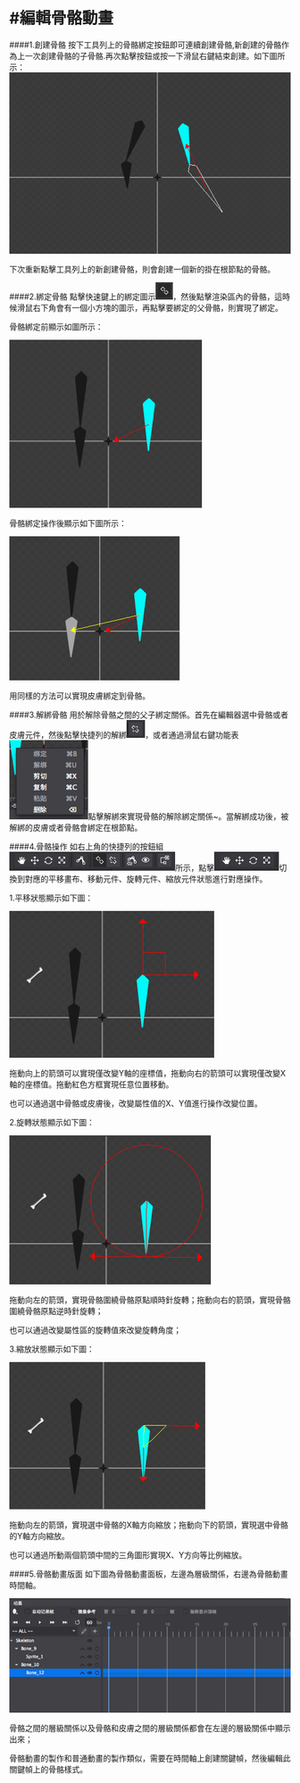 #編輯骨骼動畫
===============
####1.創建骨骼
按下工具列上的骨骼綁定按鈕即可連續創建骨骼,新創建的骨骼作為上一次創建骨骼的子骨骼.再次點擊按鈕或按一下滑鼠右鍵結束創建。如下圖所示：
![image](res/1.png)

下次重新點擊工具列上的新創建骨骼，則會創建一個新的掛在根節點的骨骼。

####2.綁定骨骼
點擊快速鍵上的綁定圖示![image](res/2.png)，然後點擊渲染區內的骨骼，這時候滑鼠右下角會有一個小方塊的圖示，再點擊要綁定的父骨骼，則實現了綁定。

骨骼綁定前顯示如圖所示：

![image](res/3.png)

骨骼綁定操作後顯示如下圖所示：

![image](res/4.png)

用同樣的方法可以實現皮膚綁定到骨骼。

####3.解綁骨骼
用於解除骨骼之間的父子綁定關係。首先在編輯器選中骨骼或者皮膚元件，然後點擊快捷列的解綁![image](res/5.png)，或者通過滑鼠右鍵功能表![image](res/6.png)點擊解綁來實現骨骼的解除綁定關係~。當解綁成功後，被解綁的皮膚或者骨骼會綁定在根節點。

####4.骨骼操作
如右上角的快捷列的按鈕組![image](res/7.png)所示，點擊![image](res/8.png)切換到對應的平移畫布、移動元件、旋轉元件、縮放元件狀態進行對應操作。

1.平移狀態顯示如下圖：

![image](res/9.png)

拖動向上的箭頭可以實現僅改變Y軸的座標值，拖動向右的箭頭可以實現僅改變X軸的座標值。拖動紅色方框實現任意位置移動。

也可以通過選中骨骼或皮膚後，改變屬性值的X、Y值進行操作改變位置。

2.旋轉狀態顯示如下圖：

![image](res/10.png)

拖動向左的箭頭，實現骨骼圍繞骨骼原點順時針旋轉；拖動向右的箭頭，實現骨骼圍繞骨骼原點逆時針旋轉；

也可以通過改變屬性區的旋轉值來改變旋轉角度；

3.縮放狀態顯示如下圖：

![image](res/11.png)

拖動向左的箭頭，實現選中骨骼的X軸方向縮放；拖動向下的箭頭，實現選中骨骼的Y軸方向縮放。

也可以通過所動兩個箭頭中間的三角圖形實現X、Y方向等比例縮放。

####5.骨骼動畫版面
如下圖為骨骼動畫面板，左邊為層級關係，右邊為骨骼動畫時間軸。

![image](res/12.png)

骨骼之間的層級關係以及骨骼和皮膚之間的層級關係都會在左邊的層級關係中顯示出來；

骨骼動畫的製作和普通動畫的製作類似，需要在時間軸上創建關鍵幀，然後編輯此關鍵幀上的骨骼樣式。
